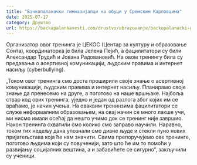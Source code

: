 ```yaml
---
title: "Бачкопаланачки гимназијалци на обуци у Сремским Карловцима"
date: 2025-07-17
category: Друштво
url: https://backapalankavesti.com/drustvo/obrazovanje/backopalanacki-gimnazijalci-na-obuci-u-sremskim-karlovcima/
---
```


Организатор овог тренинга је ЦЕКОС (Центар за културу и образовање Сонта), координаторка је била Јелена Пејић, а фацилитатори су били Александар Трудић и Јована Радовановић. На овом тренингу била су предавања о асертивној комуникацији, људским правима и интернет насиљу (cyberbullying).

„Током овог тренинга смо доста проширили своје знање о асертивној комуникацији, људским правима и интернет насиљу. Планирамо своје знање да пренесемо на друге, а поготово на наше вршњаке. Најбоља ствар код ових тренинга, уједно и један од разлога због којих им се враћамо, је начин учења. На оваквим тренинзима фацилитатори се служе неформалним образовањем, на овај начин се много лакше учи, ми нисмо имали осећај да нешто учимо док се тренинг није завршио. Након тренинга схватили смо колико смо заправо научили. Наравно, током тих недељу дана упознали смо дивне људе и стекли пуно нових пријатељстава која ће нам значити. Свима препоручујемо ове тренинге, поготово људима који су повученији, зато што ће им то помоћи у развијању социјалних вештина, а и забавићете се сигурно“, закључили су ученици.
